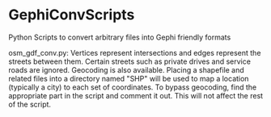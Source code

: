 # GephiConvScripts
Python Scripts to convert arbitrary files into Gephi friendly formats

osm_gdf_conv.py:
Vertices represent intersections and edges represent the streets between them. Certain streets such as private drives and service roads are ignored. Geocoding is also available. Placing a shapefile and related files into a directory named "SHP" will be used to map a location (typically a city) to each set of coordinates. To bypass geocoding, find the appropriate part in the script and comment it out. This will not affect the rest of the script.
